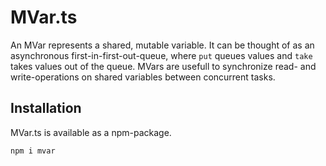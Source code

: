 # MVar.ts

An MVar represents a shared, mutable variable. It can be thought of as an asynchronous first-in-first-out-queue, where `put` queues values and `take` takes values out of the queue. MVars are usefull to synchronize read- and write-operations on shared variables between concurrent tasks.

## Installation

MVar.ts is available as a npm-package.

~~~bash
npm i mvar
~~~
